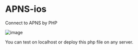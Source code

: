 # APNS-ios
Connect to APNS by PHP


![image](https://github.com/sexyfather88/APNS-ios/blob/master/postman_screenshot.png)


You can test on localhost or deploy this php file on any server.
